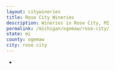 ```yaml
---
layout: citywineries
title: Rose City Wineries
description: Wineries in Rose City, MI
permalink: /michigan/ogemaw/rose-city/
state: mi
county: ogemaw
city: rose city
---
```

-
